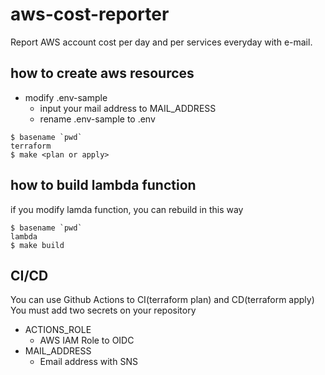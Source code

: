 # aws-cost-reporter

Report AWS account cost per day and per services everyday with e-mail.

## how to create aws resources

- modify .env-sample
  - input your mail address to MAIL_ADDRESS
  - rename .env-sample to .env

```
$ basename `pwd`
terraform
$ make <plan or apply>
```

## how to build lambda function

if you modify lamda function, you can rebuild in this way

```
$ basename `pwd`
lambda
$ make build
```

## CI/CD

You can use Github Actions to CI(terraform plan) and CD(terraform apply)
You must add two secrets on your repository

- ACTIONS_ROLE
  - AWS IAM Role to OIDC
- MAIL_ADDRESS
  - Email address with SNS

